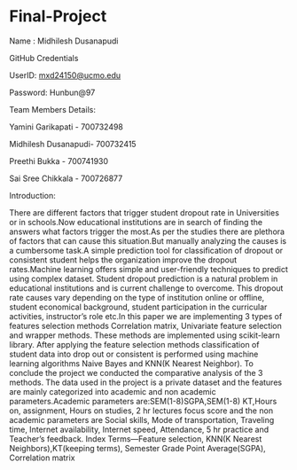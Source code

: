 # Final-Project

Name : Midhilesh Dusanapudi

GitHub Credentials

UserID: mxd24150@ucmo.edu

Password: Hunbun@97


Team Members Details: 

Yamini Garikapati   - 700732498

Midhilesh Dusanapudi- 700732415

Preethi Bukka       - 700741930

Sai Sree Chikkala   - 700726877


Introduction:

There are different factors that trigger student dropout rate in Universities or in schools.Now educational institutions are in search of finding the answers what factors trigger the most.As per the studies there are plethora of factors that can cause this situation.But manually analyzing the causes is a cumbersome task.A simple prediction tool for classification of dropout or consistent student helps the organization improve the dropout rates.Machine learning offers simple and user-friendly techniques to predict using complex dataset. Student dropout prediction is a natural problem in educational institutions and is current challenge to overcome. This dropout rate causes vary depending on the type of institution online or offline, student economical background, student participation in the curricular activities, instructor’s role etc.In this paper we are implementing 3 types of features selection methods Correlation matrix, Univariate feature selection and wrapper methods. These methods are implemented using scikit-learn library. After applying the feature selection methods classification of student data into drop out or consistent is performed using machine learning algorithms Naive Bayes and KNN(K Nearest Neighbor). To conclude the project we conducted the comparative analysis of the 3 methods. The data used in the project is a private dataset and the features are mainly categorized into academic and non academic parameters.Academic parameters are:SEM(1-8)SGPA,SEM(1-8) KT,Hours on, assignment, Hours on studies, 2 hr lectures focus score and the non academic parameters are Social skills, Mode of transportation, Traveling time, Internet availability, Internet speed, Attendance, 5 hr practice and Teacher’s feedback. Index Terms—Feature selection, KNN(K Nearest Neighbors),KT(keeping terms), Semester Grade Point Average(SGPA), Correlation matrix
